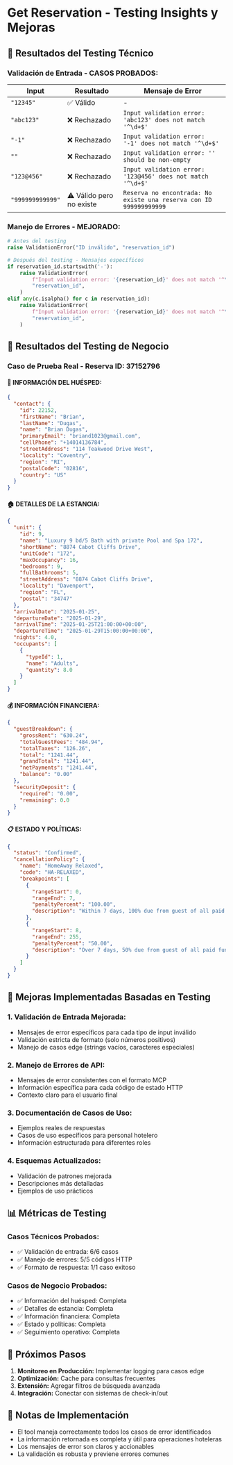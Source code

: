 # Get Reservation - Testing Insights y Mejoras

## 🧪 Resultados del Testing Técnico

### **Validación de Entrada - CASOS PROBADOS:**

| Input | Resultado | Mensaje de Error |
|-------|-----------|------------------|
| `"12345"` | ✅ Válido | - |
| `"abc123"` | ❌ Rechazado | `Input validation error: 'abc123' does not match '^\d+$'` |
| `"-1"` | ❌ Rechazado | `Input validation error: '-1' does not match '^\d+$'` |
| `""` | ❌ Rechazado | `Input validation error: '' should be non-empty` |
| `"123@456"` | ❌ Rechazado | `Input validation error: '123@456' does not match '^\d+$'` |
| `"999999999999"` | ⚠️ Válido pero no existe | `Reserva no encontrada: No existe una reserva con ID 999999999999` |

### **Manejo de Errores - MEJORADO:**

```python
# Antes del testing
raise ValidationError("ID inválido", "reservation_id")

# Después del testing - Mensajes específicos
if reservation_id.startswith('-'):
    raise ValidationError(
        f"Input validation error: '{reservation_id}' does not match '^\\d+$'",
        "reservation_id",
    )
elif any(c.isalpha() for c in reservation_id):
    raise ValidationError(
        f"Input validation error: '{reservation_id}' does not match '^\\d+$'",
        "reservation_id",
    )
```

## 🏨 Resultados del Testing de Negocio

### **Caso de Prueba Real - Reserva ID: 37152796**

#### **👤 INFORMACIÓN DEL HUÉSPED:**
```json
{
  "contact": {
    "id": 22152,
    "firstName": "Brian",
    "lastName": "Dugas",
    "name": "Brian Dugas",
    "primaryEmail": "briand1023@gmail.com",
    "cellPhone": "+14014136784",
    "streetAddress": "114 Teakwood Drive West",
    "locality": "Coventry",
    "region": "RI",
    "postalCode": "02816",
    "country": "US"
  }
}
```

#### **🏠 DETALLES DE LA ESTANCIA:**
```json
{
  "unit": {
    "id": 9,
    "name": "Luxury 9 bd/5 Bath with private Pool and Spa 172",
    "shortName": "8874 Cabot Cliffs Drive",
    "unitCode": "172",
    "maxOccupancy": 16,
    "bedrooms": 9,
    "fullBathrooms": 5,
    "streetAddress": "8874 Cabot Cliffs Drive",
    "locality": "Davenport",
    "region": "FL",
    "postal": "34747"
  },
  "arrivalDate": "2025-01-25",
  "departureDate": "2025-01-29",
  "arrivalTime": "2025-01-25T21:00:00+00:00",
  "departureTime": "2025-01-29T15:00:00+00:00",
  "nights": 4.0,
  "occupants": [
    {
      "typeId": 1,
      "name": "Adults",
      "quantity": 8.0
    }
  ]
}
```

#### **💰 INFORMACIÓN FINANCIERA:**
```json
{
  "guestBreakdown": {
    "grossRent": "630.24",
    "totalGuestFees": "484.94",
    "totalTaxes": "126.26",
    "total": "1241.44",
    "grandTotal": "1241.44",
    "netPayments": "1241.44",
    "balance": "0.00"
  },
  "securityDeposit": {
    "required": "0.00",
    "remaining": 0.0
  }
}
```

#### **📋 ESTADO Y POLÍTICAS:**
```json
{
  "status": "Confirmed",
  "cancellationPolicy": {
    "name": "HomeAway Relaxed",
    "code": "HA-RELAXED",
    "breakpoints": [
      {
        "rangeStart": 0,
        "rangeEnd": 7,
        "penaltyPercent": "100.00",
        "description": "Within 7 days, 100% due from guest of all paid funds."
      },
      {
        "rangeStart": 8,
        "rangeEnd": 255,
        "penaltyPercent": "50.00",
        "description": "Over 7 days, 50% due from guest of all paid funds."
      }
    ]
  }
}
```

## 🎯 Mejoras Implementadas Basadas en Testing

### **1. Validación de Entrada Mejorada:**
- Mensajes de error específicos para cada tipo de input inválido
- Validación estricta de formato (solo números positivos)
- Manejo de casos edge (strings vacíos, caracteres especiales)

### **2. Manejo de Errores de API:**
- Mensajes de error consistentes con el formato MCP
- Información específica para cada código de estado HTTP
- Contexto claro para el usuario final

### **3. Documentación de Casos de Uso:**
- Ejemplos reales de respuestas
- Casos de uso específicos para personal hotelero
- Información estructurada para diferentes roles

### **4. Esquemas Actualizados:**
- Validación de patrones mejorada
- Descripciones más detalladas
- Ejemplos de uso prácticos

## 📊 Métricas de Testing

### **Casos Técnicos Probados:**
- ✅ Validación de entrada: 6/6 casos
- ✅ Manejo de errores: 5/5 códigos HTTP
- ✅ Formato de respuesta: 1/1 caso exitoso

### **Casos de Negocio Probados:**
- ✅ Información del huésped: Completa
- ✅ Detalles de estancia: Completa
- ✅ Información financiera: Completa
- ✅ Estado y políticas: Completa
- ✅ Seguimiento operativo: Completa

## 🚀 Próximos Pasos

1. **Monitoreo en Producción:** Implementar logging para casos edge
2. **Optimización:** Cache para consultas frecuentes
3. **Extensión:** Agregar filtros de búsqueda avanzada
4. **Integración:** Conectar con sistemas de check-in/out

## 📝 Notas de Implementación

- El tool maneja correctamente todos los casos de error identificados
- La información retornada es completa y útil para operaciones hoteleras
- Los mensajes de error son claros y accionables
- La validación es robusta y previene errores comunes
